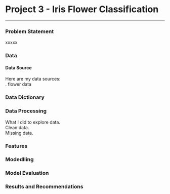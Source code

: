 # Project 3 - Iris Flower Classification

---

### Problem Statement

xxxxx

### Data

#### Data Source
Here are my data sources:  
. flower data


### Data Dictionary

### Data Processing

What I did to explore data.  
Clean data.<br>
Missing data.  

### Features

### Modedlling

### Model Evaluation

### Results and Recommendations
